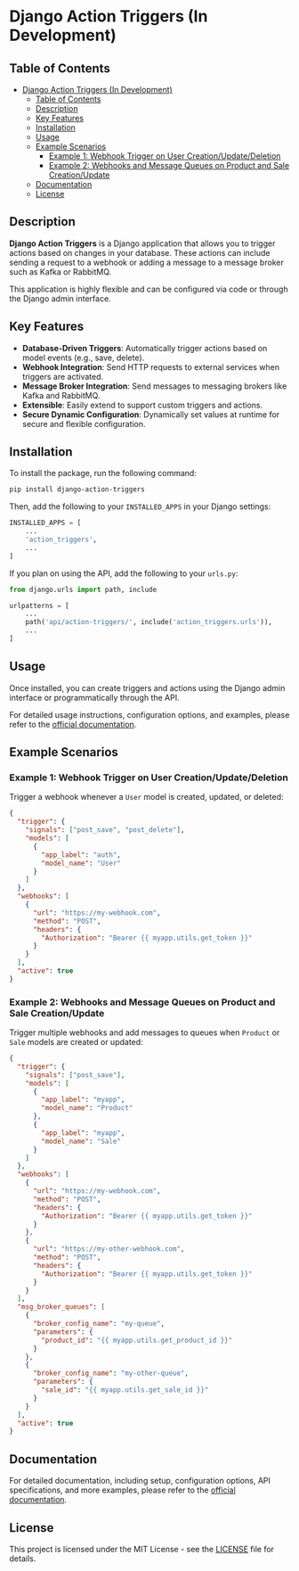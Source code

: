 
# Django Action Triggers (In Development)

## Table of Contents
- [Django Action Triggers (In Development)](#django-action-triggers-in-development)
  - [Table of Contents](#table-of-contents)
  - [Description](#description)
  - [Key Features](#key-features)
  - [Installation](#installation)
  - [Usage](#usage)
  - [Example Scenarios](#example-scenarios)
    - [Example 1: Webhook Trigger on User Creation/Update/Deletion](#example-1-webhook-trigger-on-user-creationupdatedeletion)
    - [Example 2: Webhooks and Message Queues on Product and Sale Creation/Update](#example-2-webhooks-and-message-queues-on-product-and-sale-creationupdate)
  - [Documentation](#documentation)
  - [License](#license)


## Description

**Django Action Triggers** is a Django application that allows you to trigger actions based on changes in your database. These actions can include sending a request to a webhook or adding a message to a message broker such as Kafka or RabbitMQ.

This application is highly flexible and can be configured via code or through the Django admin interface.

## Key Features

- **Database-Driven Triggers**: Automatically trigger actions based on model events (e.g., save, delete).
- **Webhook Integration**: Send HTTP requests to external services when triggers are activated.
- **Message Broker Integration**: Send messages to messaging brokers like Kafka and RabbitMQ.
- **Extensible**: Easily extend to support custom triggers and actions.
- **Secure Dynamic Configuration**: Dynamically set values at runtime for secure and flexible configuration.

## Installation

To install the package, run the following command:

```bash
pip install django-action-triggers
```

Then, add the following to your `INSTALLED_APPS` in your Django settings:

```python
INSTALLED_APPS = [
    ...
    'action_triggers',
    ...
]
```

If you plan on using the API, add the following to your `urls.py`:

```python
from django.urls import path, include

urlpatterns = [
    ...
    path('api/action-triggers/', include('action_triggers.urls')),
    ...
]
```

## Usage

Once installed, you can create triggers and actions using the Django admin interface or programmatically through the API.

For detailed usage instructions, configuration options, and examples, please refer to the [official documentation](https://salaah01.github.io/django-action-triggers/).

## Example Scenarios

### Example 1: Webhook Trigger on User Creation/Update/Deletion

Trigger a webhook whenever a `User` model is created, updated, or deleted:

```json
{
  "trigger": {
    "signals": ["post_save", "post_delete"],
    "models": [
      {
        "app_label": "auth",
        "model_name": "User"
      }
    ]
  },
  "webhooks": [
    {
      "url": "https://my-webhook.com",
      "method": "POST",
      "headers": {
        "Authorization": "Bearer {{ myapp.utils.get_token }}"
      }
    }
  ],
  "active": true
}
```

### Example 2: Webhooks and Message Queues on Product and Sale Creation/Update

Trigger multiple webhooks and add messages to queues when `Product` or `Sale` models are created or updated:

```json
{
  "trigger": {
    "signals": ["post_save"],
    "models": [
      {
        "app_label": "myapp",
        "model_name": "Product"
      },
      {
        "app_label": "myapp",
        "model_name": "Sale"
      }
    ]
  },
  "webhooks": [
    {
      "url": "https://my-webhook.com",
      "method": "POST",
      "headers": {
        "Authorization": "Bearer {{ myapp.utils.get_token }}"
      }
    },
    {
      "url": "https://my-other-webhook.com",
      "method": "POST",
      "headers": {
        "Authorization": "Bearer {{ myapp.utils.get_token }}"
      }
    }
  ],
  "msg_broker_queues": [
    {
      "broker_config_name": "my-queue",
      "parameters": {
        "product_id": "{{ myapp.utils.get_product_id }}"
      }
    },
    {
      "broker_config_name": "my-other-queue",
      "parameters": {
        "sale_id": "{{ myapp.utils.get_sale_id }}"
      }
    }
  ],
  "active": true
}
```

## Documentation

For detailed documentation, including setup, configuration options, API specifications, and more examples, please refer to the [official documentation](https://salaah01.github.io/django-action-triggers/).


## License

This project is licensed under the MIT License - see the [LICENSE](./LICENSE) file for details.

